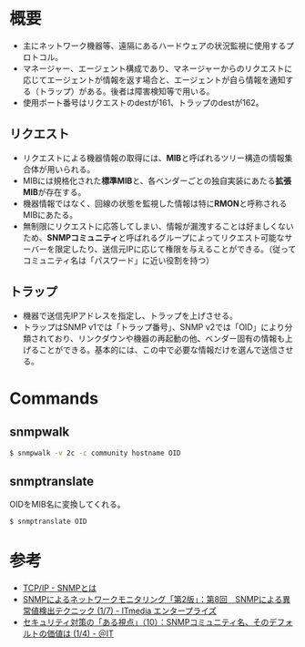 概要
========
* 主にネットワーク機器等、遠隔にあるハードウェアの状況監視に使用するプロトコル。
* マネージャー、エージェント構成であり、マネージャーからのリクエストに応じてエージェントが情報を返す場合と、エージェントが自ら情報を通知する（トラップ）がある。後者は障害検知等で用いる。
* 使用ポート番号はリクエストのdestが161、トラップのdestが162。


リクエスト
----
* リクエストによる機器情報の取得には、**MIB**と呼ばれるツリー構造の情報集合体が用いられる。
* MIBには規格化された**標準MIB**と、各ベンダーごとの独自実装にあたる**拡張MIB**が存在する。
* 機器情報ではなく、回線の状態を監視した情報は特に**RMON**と呼称されるMIBにあたる。
* 無制限にリクエストに応答してしまい、情報が漏洩することは好ましくないため、**SNMPコミュニティ**と呼ばれるグループによってリクエスト可能なサーバーを限定したり、送信元IPに応じて権限を与えることができる。（従ってコミュニティ名は「パスワード」に近い役割を持つ）


トラップ
----
* 機器で送信先IPアドレスを指定し、トラップを上げさせる。
* トラップはSNMP v1では「トラップ番号」、SNMP v2では「OID」により分類されており、リンクダウンや機器の再起動の他、ベンダー固有の情報も上げることができる。基本的には、この中で必要な情報だけを選んで送信させる。

Commands
========

snmpwalk
----

```bash
$ snmpwalk -v 2c -c community hostname OID
```

snmptranslate
----

OIDをMIB名に変換してくれる。

```bash
$ snmptranslate OID
```

参考
==================================================
* [TCP/IP - SNMPとは](http://www.infraexpert.com/study/tcpip21.html)
* [SNMPによるネットワークモニタリング「第2版」：第8回　SNMPによる異常値検出テクニック (1/7) - ITmedia エンタープライズ](http://www.itmedia.co.jp/enterprise/articles/0705/31/news042.html)
* [セキュリティ対策の「ある視点」（10）：SNMPコミュニティ名、そのデフォルトの価値は (1/4) - ＠IT](http://www.atmarkit.co.jp/ait/articles/0807/01/news167.html)

